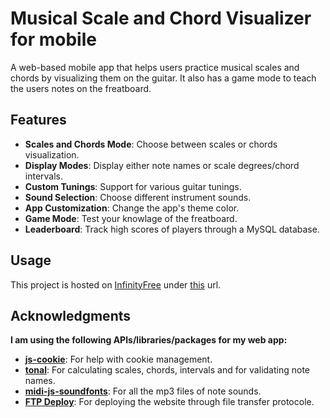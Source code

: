 # Musical Scale and Chord Visualizer for mobile

A web-based mobile app that helps users practice musical scales and chords by visualizing them on the guitar. It also has a game mode to teach the users notes on the freatboard.

## Features

- **Scales and Chords Mode**: Choose between scales or chords visualization.
- **Display Modes**: Display either note names or scale degrees/chord intervals.
- **Custom Tunings**: Support for various guitar tunings.
- **Sound Selection**: Choose different instrument sounds.
- **App Customization**: Change the app's theme color.
- **Game Mode**: Test your knowlage of the freatboard.
- **Leaderboard**: Track high scores of players through a MySQL database.

## Usage

This project is hosted on [InfinityFree](https://www.infinityfree.com/) under [this](https://tx.ct.ws/) url.

## Acknowledgments
**I am using the following APIs/libraries/packages for my web app:**
- [**js-cookie**](https://github.com/js-cookie/js-cookie): For help with cookie management.
- [**tonal**](https://github.com/tonaljs/tonal): For calculating scales, chords, intervals and for validating note names.
- [**midi-js-soundfonts**](https://github.com/gleitz/midi-js-soundfonts): For all the mp3 files of note sounds.
- [**FTP Deploy**](https://github.com/marketplace/actions/ftp-deploy): For deploying the website through file transfer protocole.
